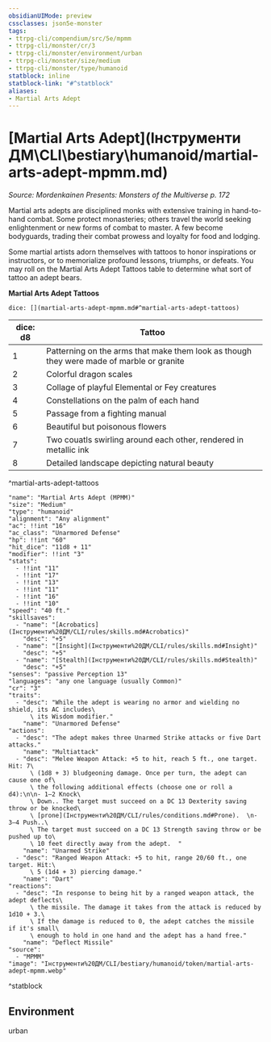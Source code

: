 ```yaml
---
obsidianUIMode: preview
cssclasses: json5e-monster
tags:
- ttrpg-cli/compendium/src/5e/mpmm
- ttrpg-cli/monster/cr/3
- ttrpg-cli/monster/environment/urban
- ttrpg-cli/monster/size/medium
- ttrpg-cli/monster/type/humanoid
statblock: inline
statblock-link: "#^statblock"
aliases:
- Martial Arts Adept
---
```

# [Martial Arts Adept](Інструменти ДМ\CLI\bestiary\humanoid/martial-arts-adept-mpmm.md)
*Source: Mordenkainen Presents: Monsters of the Multiverse p. 172*  

Martial arts adepts are disciplined monks with extensive training in hand-to-hand combat. Some protect monasteries; others travel the world seeking enlightenment or new forms of combat to master. A few become bodyguards, trading their combat prowess and loyalty for food and lodging.

Some martial artists adorn themselves with tattoos to honor inspirations or instructors, or to memorialize profound lessons, triumphs, or defeats. You may roll on the Martial Arts Adept Tattoos table to determine what sort of tattoo an adept bears.

**Martial Arts Adept Tattoos**

`dice: [](martial-arts-adept-mpmm.md#^martial-arts-adept-tattoos)`

| dice: d8 | Tattoo |
|----------|--------|
| 1 | Patterning on the arms that make them look as though they were made of marble or granite |
| 2 | Colorful dragon scales |
| 3 | Collage of playful Elemental or Fey creatures |
| 4 | Constellations on the palm of each hand |
| 5 | Passage from a fighting manual |
| 6 | Beautiful but poisonous flowers |
| 7 | Two couatls swirling around each other, rendered in metallic ink |
| 8 | Detailed landscape depicting natural beauty |
^martial-arts-adept-tattoos

```statblock
"name": "Martial Arts Adept (MPMM)"
"size": "Medium"
"type": "humanoid"
"alignment": "Any alignment"
"ac": !!int "16"
"ac_class": "Unarmored Defense"
"hp": !!int "60"
"hit_dice": "11d8 + 11"
"modifier": !!int "3"
"stats":
  - !!int "11"
  - !!int "17"
  - !!int "13"
  - !!int "11"
  - !!int "16"
  - !!int "10"
"speed": "40 ft."
"skillsaves":
  - "name": "[Acrobatics](Інструменти%20ДМ/CLI/rules/skills.md#Acrobatics)"
    "desc": "+5"
  - "name": "[Insight](Інструменти%20ДМ/CLI/rules/skills.md#Insight)"
    "desc": "+5"
  - "name": "[Stealth](Інструменти%20ДМ/CLI/rules/skills.md#Stealth)"
    "desc": "+5"
"senses": "passive Perception 13"
"languages": "any one language (usually Common)"
"cr": "3"
"traits":
  - "desc": "While the adept is wearing no armor and wielding no shield, its AC includes\
      \ its Wisdom modifier."
    "name": "Unarmored Defense"
"actions":
  - "desc": "The adept makes three Unarmed Strike attacks or five Dart attacks."
    "name": "Multiattack"
  - "desc": "Melee Weapon Attack: +5 to hit, reach 5 ft., one target. Hit: 7\
      \ (1d8 + 3) bludgeoning damage. Once per turn, the adept can cause one of\
      \ the following additional effects (choose one or roll a d4):\n\n- 1–2 Knock\
      \ Down.. The target must succeed on a DC 13 Dexterity saving throw or be knocked\
      \ [prone](Інструменти%20ДМ/CLI/rules/conditions.md#Prone).  \n- 3–4 Push..\
      \ The target must succeed on a DC 13 Strength saving throw or be pushed up to\
      \ 10 feet directly away from the adept.  "
    "name": "Unarmed Strike"
  - "desc": "Ranged Weapon Attack: +5 to hit, range 20/60 ft., one target. Hit:\
      \ 5 (1d4 + 3) piercing damage."
    "name": "Dart"
"reactions":
  - "desc": "In response to being hit by a ranged weapon attack, the adept deflects\
      \ the missile. The damage it takes from the attack is reduced by 1d10 + 3.\
      \ If the damage is reduced to 0, the adept catches the missile if it's small\
      \ enough to hold in one hand and the adept has a hand free."
    "name": "Deflect Missile"
"source":
  - "MPMM"
"image": "Інструменти%20ДМ/CLI/bestiary/humanoid/token/martial-arts-adept-mpmm.webp"
```
^statblock

## Environment

urban